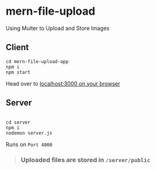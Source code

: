 # mern-file-upload
 Using Multer to Upload and Store Images

## Client

```
cd mern-file-upload-app
npm i
npm start
```

Head over to [localhost:3000 on your browser](http://localhost:3000/)

## Server

```

cd server
npm i
nodemon server.js
```

Runs on `Port 4000`

> ### Uploaded files are stored in `/server/public`